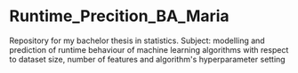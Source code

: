 # Runtime_Precition_BA_Maria
Repository for my bachelor thesis in statistics. Subject: modelling and prediction of runtime behaviour of machine learning algorithms with respect to dataset size, number of features and algorithm's hyperparameter setting
